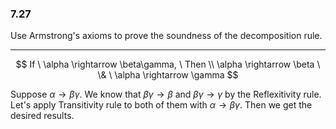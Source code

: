 ### 7.27
Use Armstrong's axioms to prove the soundness of the decomposition rule.

---

$$
If \
\alpha \rightarrow \beta\gamma, \ Then \\
\alpha \rightarrow \beta \ \& \ \alpha \rightarrow \gamma
$$

Suppose $\alpha \rightarrow \beta\gamma$.
We know that $\beta\gamma \rightarrow \beta$ and $\beta\gamma \rightarrow \gamma$ by the Reflexitivity rule. Let's apply Transitivity rule to both of them with $\alpha \rightarrow \beta\gamma$. Then we get the desired results.